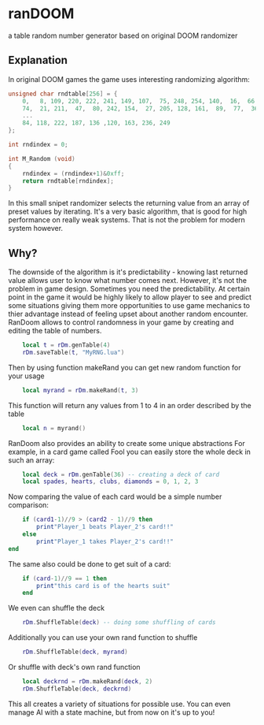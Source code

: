 # ranDOOM
a table random number generator based on original DOOM randomizer

## Explanation

In original DOOM games the game uses interesting randomizing algorithm:

```C
unsigned char rndtable[256] = {
    0,   8, 109, 220, 222, 241, 149, 107,  75, 248, 254, 140,  16,  66 ,
    74,  21, 211,  47,  80, 242, 154,  27, 205, 128, 161,  89,  77,  36 ,
    ...  
    84, 118, 222, 187, 136 ,120, 163, 236, 249
};

int	rndindex = 0;

int M_Random (void)
{
    rndindex = (rndindex+1)&0xff;
    return rndtable[rndindex];
}
```

In this small snipet randomizer selects the returning value from an array of 
preset values by iterating. It's a very basic algorithm, that is good for high performance on really
weak systems. That is not the problem for modern system however.

## Why?
The downside of the algorithm is it's predictability - knowing last returned value allows user to know
what number comes next. However, it's not the problem in game design. Sometimes you need the predictability. 
At certain point in the game it would be highly likely to allow player to see and predict some situations
giving them more opportunities to use game mechanics to thier advantage instead of feeling upset about another
random encounter. RanDoom allows to control randomness in your game by creating and editing the table of numbers.
```Lua
    local t = rDm.genTable(4)
    rDm.saveTable(t, "MyRNG.lua")
```
Then by using function makeRand you can get new random function for your usage
```Lua
    local myrand = rDm.makeRand(t, 3)
```
This function will return any values from 1 to 4 in an order described by the table
```Lua
    local n = myrand()
```

RanDoom also provides an ability to create some unique abstractions
For example, in a card game called Fool you can easily store the whole deck in such an array:
```Lua
    local deck = rDm.genTable(36) -- creating a deck of card
    local spades, hearts, clubs, diamonds = 0, 1, 2, 3
```
Now comparing the value of each card would be a simple number comparison:
```Lua
    if (card1-1)//9 > (card2 - 1)//9 then
        print"Player_1 beats Player_2's card!!"
    else
        print"Player_1 takes Player_2's card!!"
end
```
The same also could be done to get suit of a card:
```Lua
    if (card-1)//9 == 1 then
        print"this card is of the hearts suit"
    end
```
We even can shuffle the deck
```Lua
    rDm.ShuffleTable(deck) -- doing some shuffling of cards
```
Additionally you can use your own rand function to shuffle
```Lua
    rDm.ShuffleTable(deck, myrand)
```
Or shuffle with deck's own rand function
```Lua
    local deckrnd = rDm.makeRand(deck, 2)
    rDm.ShuffleTable(deck, deckrnd)
```
This all creates a variety of situations for possible use. You can even manage AI
with a state machine, but from now on it's up to you!

